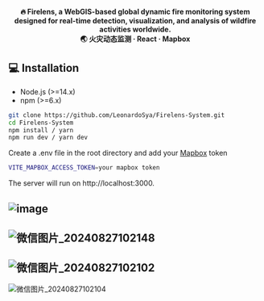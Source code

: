 <p align="center">
  <strong>🔥 Firelens, a WebGIS-based global dynamic fire monitoring system designed for real-time detection, visualization, and analysis of wildfire activities worldwide.</strong><br/>
  <strong>🌏 火灾动态监测 · React · Mapbox </strong>
</p>

## 💻 Installation
- Node.js (>=14.x)
- npm (>=6.x)

```bash
git clone https://github.com/LeonardoSya/Firelens-System.git
cd Firelens-System
npm install / yarn
npm run dev / yarn dev
```
Create a .env file in the root directory and add your [Mapbox](https://www.mapbox.com/) token
```bash
VITE_MAPBOX_ACCESS_TOKEN=your mapbox token
```

The server will run on http://localhost:3000.

![image](https://github.com/user-attachments/assets/cde8fb0a-63e6-4450-b72b-b2942e8968e8)
 --- 
![微信图片_20240827102148](https://github.com/user-attachments/assets/6ddb3c0a-613b-4ec1-90b5-b246ade4f42a)
 ---
![微信图片_20240827102102](https://github.com/user-attachments/assets/e8743e87-a867-4f70-a8ac-68919736692e)
 ---
![微信图片_20240827102104](https://github.com/user-attachments/assets/5dbb7254-026a-46dc-be69-99247fe4b197)
 


